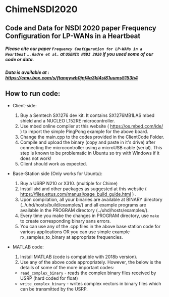 # ChimeNSDI2020
## Code and Data for NSDI 2020 paper Frequency Configuration for LP-WANs in a Heartbeat

##### Please cite our paper `Frequency Configuration for LP-WANs in a Heartbeat` ... `Gadre et al.` at `USENIX NSDI 2020` if you used some of our code or data.

##### Data is available at : https://cmu.box.com/s/ftqnqywb0jnf4a3kl4si81uums5153h4 

## How to run code:

- Client-side:
  1. Buy a Semtech SX1276 dev kit. It contains SX1276MB1LAS mbed shield and a NUCLEO L152RE microcontroller.
  2. Use mbed online compiler at this website ( https://os.mbed.com/ide/ ) to import the simple PingPong example for the above board.
  3. Change the main.cpp to the codes provided in the ClientCode Folder.
  4. Compile and upload the binary (copy and paste in it's drive) after connecting the microcontroller using a microUSB cable (serial). This step is known to be problematic in Ubuntu so try with Windows if it does not work!
  5. Client should work as expected.
  
- Base-Station side (Only works for Ubuntu):
  1. Buy a USRP N210 or X310. (multiple for Chime)
  2. Install `uhd` and other packages as suggested at this website ( https://files.ettus.com/manual/page_build_guide.html ) .
  3. Upon compilation, all your binaries are available at BINARY directory (../uhd/hosts/build/examples/) and all example programs are available in the PROGRAM directory (../uhd/hosts/examples/).
  4. Every time you make the changes in PROGRAM directory, use `make` to create corresponding binary sans errors.
  5. You can use any of the .cpp files in the above base station code for various applications OR you can use simple example rx_samples_to_binary at appropriate frequencies.

- MATLAB code: 
  1. Install MATLAB (code is compatible with 2018b version).
  2. Use any of the above code appropriately. However, the below is the details of some of the more important codes:
    - `read_complex_binary` - reads the complex binary files received by USRP (hard coded for float)
    - `write_complex_binary` - writes complex vectors in binary files which can be transmitted by the USRP.
